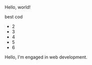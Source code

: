 <html>
<head>
</head>
<body>
<p>Hello, world!</p>
<div>
best cod
</div>
<ul>
		<li>2</li>
		<li>3</li>
		<li>4</li>
		<li>5</li>
		<li>6</li>
	</ul>
<p>Hello, I'm engaged in web development.
</p>
</body>
</html>
